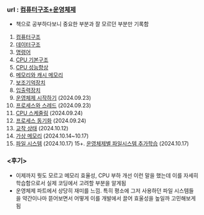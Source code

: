### url : [컴퓨터구조+운영체제](https://www.notion.so/ysstudy/10602f7b137180e7a64af97fc49d6e83)

- 책으로 공부하다보니 중요한 부분과 잘 모르던 부분만 기록함

1. [컴퓨터구조](https://ysstudy.notion.site/1-10602f7b13718094944ceb93f3a381b3?pvs=4)
2. [데이터구조](https://ysstudy.notion.site/2-24a198132dfb4316bab7473fb152a659?pvs=4)
3. [명령어](https://ysstudy.notion.site/3-841219e5c5db48bc9f86b4b981a1cee1?pvs=4)
4. [CPU 기본구조](https://ysstudy.notion.site/3-841219e5c5db48bc9f86b4b981a1cee1?pvs=4)
5. [CPU 성능향상](https://ysstudy.notion.site/5-CPU-10702f7b13718070b064c911ac845b4e?pvs=4)
6. [메모리와 캐시 메모리](https://ysstudy.notion.site/6-10702f7b13718026bea9c2de7ade385c?pvs=4)
7. [보조기억장치](https://ysstudy.notion.site/7-10802f7b13718064a715ce3ea69f93d6?pvs=4)
8. [입출력장치](https://ysstudy.notion.site/8-10802f7b137180c987bfc2830ca416d7?pvs=4)
9. [운영체제 시작하기](https://ysstudy.notion.site/9-10a02f7b137180249a06cc4f1d0183cb?pvs=4) (2024.09.23)
10. [프로세스와 스레드](https://ysstudy.notion.site/10-10a02f7b1371808b8d10cf388eeb0307?pvs=4) (2024.09.23)
11. [CPU 스케줄링](https://ysstudy.notion.site/11-CPU-eff145cd9d0b46cd81dd1a6855a1f9c7?pvs=4) (2024.09.24)
12. [프로세스 동기화](https://ysstudy.notion.site/12-10b02f7b137180fdab03f02e5dd62793?pvs=4) (2024.09.24)
13. [교착 상태](https://ysstudy.notion.site/13-11d02f7b1371807e9e61cb4164f48a68?pvs=4) (2024.10.12)
14. [가상 메모리](https://ysstudy.notion.site/14-11d02f7b13718055b6c9f070339a04a4?pvs=4) (2024.10.14~10.17)
15. [파일 시스템](https://ysstudy.notion.site/15-12202f7b13718044a625d2316c5051b5?pvs=4) (2024.10.17)
15+. [운영체제별 파일시스템 추가학습](https://ysstudy.notion.site/15-12202f7b1371809cbf36c27b6162d973?pvs=4) (2024.10.17)

### <후기>
- 이제까지 뭣도 모르고 메모리 효율성, CPU 부하 개선 이런 말을 했는데 이를 자세히 학습함으로서 실제 코딩에서 고려할 부분을 알게됨
- 운영체제 파트에서 상당히 재미를 느낌. 특히 평소에 그저 사용하던 파일 시스템들을 약간이나마 뜯어보면서 어떻게 이를 개발에서 끌어 효울성을 높일까 고민해보게 됨
